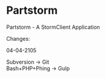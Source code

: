 Partstorm
=========

Partstorm - A StormClient Application

Changes:

04-04-2105

Subversion -> Git<br />
Bash+PHP+Phing -> Gulp
